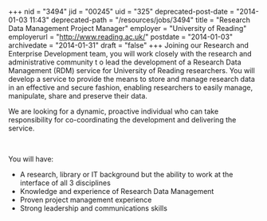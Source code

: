 +++
nid = "3494"
jid = "00245"
uid = "325"
deprecated-post-date = "2014-01-03 11:43"
deprecated-path = "/resources/jobs/3494"
title = "Research Data Management Project Manager"
employer = "University of Reading"
employerurl = "http://www.reading.ac.uk/"
postdate = "2014-01-03"
archivedate = "2014-01-31"
draft = "false"
+++
Joining our Research and Enterprise Development team, you will work
closely with the research and administrative community t o lead the
development of a Research Data Management (RDM) service for University
of Reading researchers. You will develop a service to provide the means
to store and manage research data in an effective and secure fashion,
enabling researchers to easily manage, manipulate, share and preserve
their data.

We are looking for a dynamic, proactive individual who can take
responsibility for co-coordinating the development and delivering the
service.

 

You will have:

-    A research, library or IT background but the ability to work at the
    interface of all 3 disciplines
-   Knowledge and experience of Research Data Management
-    Proven project management experience
-    Strong leadership and communications skills
  

